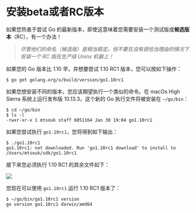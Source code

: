 # **安装beta或者RC版本**

如果您热衷于尝试 Go 的最新版本，即使这意味着您需要安装一个测试版或**候选版本**（RC），有一个办法！
> *尽管他们的命名（候选版）是相当稳定。但不要在没有很恰当理由的情况下安装一个 RC 版在生产级 Uninx 机器上！*

如果您的 Go 版本比 1.10 早，并想要尝试 1.10 RC1 版本，您可以按如下操作：

```shell
$ go get golang.org/x/build/version/go1.10rc1
```

如果您想安装不同的版本，您应该期望执行一个类似的命令。在 macOs High Sierra 系统上运行发布版 10.13.3，这个新的 Go 执行文件将被安装在 `~/go/bin`：

```shell
$ cd ~/go/bin
$ ls -l
-rwxr-xr-x 1 mtsouk staff 6051164 Jan 30 19:04 go1.10rc1
```

如果您尝试执行 `go1.10rc1`，您将得到如下输出：

```shell
$ ./go1.10rc1
go1.10rc1: not downloaded. Run 'go1.10rc1 download' to install to /Users/mtsouk/sdk/go1.10rc1
```

接下来您必须执行 1.10 RC1 的其余文件如下：

![](https://github.com/hantmac/Mastering_Go_ZH_CN/tree/master/images/chapter11/11.2.jpg)

您现在可以使用 `go1.10rc1` 运行 1.10 RC1 版本了：

```shell
$ ~/go/bin/go1.10rc1 version
go version go1.10rc1 darwin/amd64
```

